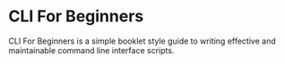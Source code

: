 # CLI For Beginners

CLI For Beginners is a simple booklet style guide to writing effective and maintainable command line interface scripts.

